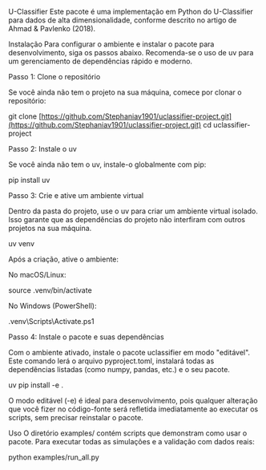 U-Classifier
Este pacote é uma implementação em Python do U-Classifier para dados de alta dimensionalidade, conforme descrito no artigo de Ahmad & Pavlenko (2018).

Instalação
Para configurar o ambiente e instalar o pacote para desenvolvimento, siga os passos abaixo. Recomenda-se o uso de uv para um gerenciamento de dependências rápido e moderno.

Passo 1: Clone o repositório

Se você ainda não tem o projeto na sua máquina, comece por clonar o repositório:

git clone [https://github.com/Stephaniav1901/uclassifier-project.git](https://github.com/Stephaniav1901/uclassifier-project.git)
cd uclassifier-project

Passo 2: Instale o uv

Se você ainda não tem o uv, instale-o globalmente com pip:

pip install uv

Passo 3: Crie e ative um ambiente virtual

Dentro da pasta do projeto, use o uv para criar um ambiente virtual isolado. Isso garante que as dependências do projeto não interfiram com outros projetos na sua máquina.

uv venv

Após a criação, ative o ambiente:

No macOS/Linux:

source .venv/bin/activate

No Windows (PowerShell):

.venv\Scripts\Activate.ps1

Passo 4: Instale o pacote e suas dependências

Com o ambiente ativado, instale o pacote uclassifier em modo "editável". Este comando lerá o arquivo pyproject.toml, instalará todas as dependências listadas (como numpy, pandas, etc.) e o seu pacote.

uv pip install -e .

O modo editável (-e) é ideal para desenvolvimento, pois qualquer alteração que você fizer no código-fonte será refletida imediatamente ao executar os scripts, sem precisar reinstalar o pacote.

Uso
O diretório examples/ contém scripts que demonstram como usar o pacote. Para executar todas as simulações e a validação com dados reais:

python examples/run_all.py